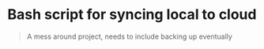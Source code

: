 # Bash script for syncing local to cloud

> A mess around project, needs to include backing up eventually